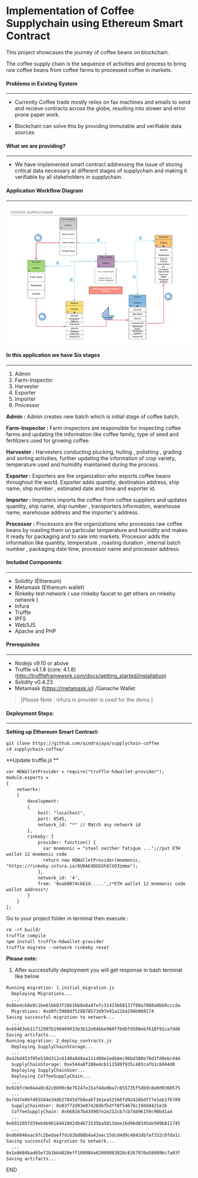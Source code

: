 # Implementation of Coffee Supplychain using Ethereum Smart Contract

This project showcases the journey of coffee beans on blockchain. 

The coffee supply chain is the sequence of activities and process  to bring raw coffee beans from coffee farms to processed coffee in markets. 

#### Problems in Existing System
---

- Currently Coffee trade mostly relies on fax machines and emails to send and recieve contracts across the globe, resulting into slower and error prone paper work.

- Blockchain can solve this by providing immutable and verifiable data sources

		
 

#### What we are providing?
---

- We have implemented smart contract addressing the issue of storing critical data necessary at different stages of supplychain and making it verifiable by all stakeholders in supplychain.


#### Application Workflow Diagram
---
![](screens/workflow.png)

#### In this application we have Six stages
---

1. Admin
2. Farm-Inspector
3. Harvester
4. Exporter
5. Importer
6. Processor

**Admin :** Admin creates new batch which is initial stage of coffee batch.

**Farm-Inspector :**  Farm-inspectors are responsible for inspecting coffee farms and updating the information like coffee family, type of seed and fertilizers used for growing coffee.

**Harvester :** Harvesters conducting plucking, hulling , polishing , grading and sorting activities, further updating the information of crop variety, temperature used and humidity maintained during the process.

**Exporter :** Exporters are the organization who exports coffee beans throughout the world. Exporter  adds quantity, destination address, ship name, ship number , estimated date and time and exporter id.

**Importer :** Importers imports the coffee from coffee suppliers and  updates quantity, ship name, ship number , transporters information, warehouse name, warehouse address and the importer's address.

**Processor :** Processors are the organizations who processes raw coffee beans by roasting them on particular temperature and humidity and makes it ready for packaging and to sale into markets. Processor adds the information like quantity, temperature , roasting duration , internal batch number , packaging date time, processor name and processor address.

#### Included Components
---
-  Solidity (Ethereum)
-  Metamask  (Ethereum wallet)
-  Rinkeby test network ( use rinkeby faucet to get ethers on rinkeby network )
-  Infura
-  Truffle
-  IPFS
-  Web3JS
-  Apache and PHP

#### Prerequisites
---
- Nodejs v9.10 or above
- Truffle v4.1.8 (core: 4.1.8) (http://truffleframework.com/docs/getting_started/installation)
- Solidity v0.4.23
- Metamask (https://metamask.io) /Ganache Wallet
> [Please Note : infura.io provider is used for the demo ]

#### Deployment Steps:
---
**Setting up Ethereum Smart Contract:**

```
git clone https://github.com/aindrajaya/supplychain-coffee
cd supplychain-coffee/
```

**Update truffle.js **

```
var HDWalletProvider = require("truffle-hdwallet-provider");
module.exports = 
{
    networks: 
    {
	    development: 
		{
	   		host: "localhost",
	   		port: 8545,
	   		network_id: "*" // Match any network id
		},
    	rinkeby: {
    	    provider: function() {
		      var mnemonic = "steel neither fatigue ...";//put ETH wallet 12 mnemonic code	
		      return new HDWalletProvider(mnemonic, "https://rinkeby.infura.io/8U0AE4DUGSh8lVO3zmma");
		    },
		    network_id: '4',
		    from: '0xab0874cb61d.....',/*ETH wallet 12 mnemonic code wallet address*/
		}  
    }
};
```

Go to your project folder in terminal then execute :

```
rm -rf build/
truffle compile 
npm install truffle-hdwallet-provider
truffle migrate --network rinkeby reset
```
**Please note:**
1. After successfully deployment you will get response in bash terminal like below
```
Running migration: 1_initial_migration.js
  Deploying Migrations...
  ... 0x8be4cb8e9c1be61bb83f2661bb8e8a4fefc31433b68137f88a7088a0bb0cccda
  Migrations: 0xd0fc5980df528878573d97e91a11b4196b060174
Saving successful migration to network...
  ... 0x68483eb11712987b190469033e3b12e04bbe960ffbdbfd508eb7618f91ca7dd6
Saving artifacts...
Running migration: 2_deploy_contracts.js
  Deploying SupplyChainStorage...
  ... 0x42bd453f05e530d312c6140a848aa111d08e2edb8ec96bd380e78d1fd0ebc444
  SupplyChainStorage: 0xe544a8f280e4cb111589f935c483cafb1c6044d0
  Deploying SupplyChainUser...
  Deploying CoffeeSupplyChain...
  ... 0x928fc9e0a4a0c82c0699c8e76247e15af4da9ba7c855735f5db9c8a9d9368575
  ... 0x7d47e86f465584e34db27845d7b8ea6f161ea52566fd92426bdff7e1eb1f6789
  SupplyChainUser: 0x03f72d93e07428dbfbdff8f54676c19dd4421e2b
  CoffeeSupplyChain: 0x668167b434907e2e212cb7cb7d496159c90b41a4
  ... 0x692205fd39eb4b96184410d2db4b71535ba5813dee16d96d8345de509b811745
  ... 0xd66046eac97c2bedaef7dc63bd88b4a42eec15dcd4d9c4042db7af332c0fda1c
Saving successful migration to network...
  ... 0x1e8684bad65ef2b1b64020eff109984a62099083828c6267970a586096cfa03f
Saving artifacts...

```
END
